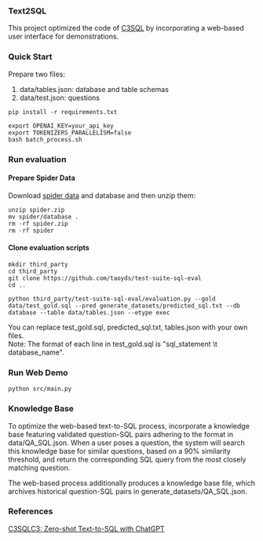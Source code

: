 ### Text2SQL
 This project optimized the code of [C3SQL](https://github.com/bigbigwatermalon/C3SQL) by incorporating a web-based user interface for demonstrations. 

### Quick Start
Prepare two files:<br>
1. data/tables.json: database and table schemas
2. data/test.json: questions
```
pip install -r requirements.txt

export OPENAI_KEY=your_api_key
export TOKENIZERS_PARALLELISM=false
bash batch_process.sh
```

### Run evaluation
#### Prepare Spider Data
Download [spider data](https://drive.google.com/uc?export=download&id=1TqleXec_OykOYFREKKtschzY29dUcVAQ) and database and then unzip them:
```
unzip spider.zip 
mv spider/database . 
rm -rf spider.zip
rm -rf spider
```

#### Clone evaluation scripts
```
mkdir third_party
cd third_party
git clone https://github.com/taoyds/test-suite-sql-eval
cd ..

python third_party/test-suite-sql-eval/evaluation.py --gold data/test_gold.sql --pred generate_datasets/predicted_sql.txt --db database --table data/tables.json --etype exec 
```
You can replace test_gold.sql, predicted_sql.txt, tables.json with your own files.<br>
Note: The format of each line in test_gold.sql is "sql_statement \t database_name".

### Run Web Demo
```
python src/main.py
```

### Knowledge Base
To optimize the web-based text-to-SQL process, incorporate a knowledge base featuring validated question-SQL pairs adhering to the format in data/QA_SQL.json. When a user poses a question, the system will search this knowledge base for similar questions, based on a 90% similarity threshold, and return the corresponding SQL query from the most closely matching question.

The web-based process additionally produces a knowledge base file, which archives historical question-SQL pairs in generate_datasets/QA_SQL.json.

### References
[C3SQLC3: Zero-shot Text-to-SQL with ChatGPT](https://arxiv.org/pdf/2307.07306.pdf)
